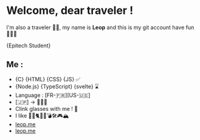 # Welcome, dear traveler !
I'm also a traveler 🧙‍♂️, my name is **Leop** and this is my git account have fun 🧙‍♂️🎉

{Epitech Student}
## Me :
- {C} {HTML} {CSS} {JS} ✅
- {Node.js} {TypeScript} {svelte} ⌛
- Language : [FR-🇫🇷][US-🇺🇸]
- [🇯🇵] -> 💖💖💖
- Clink glasses with me ! 🍻
- I like 🐺🦊🐈🎵🍛💣🛠️🎮🏔️
- [leop.me](http://leop.me)
- [leop.me](https://aesthetic-design.fr)
